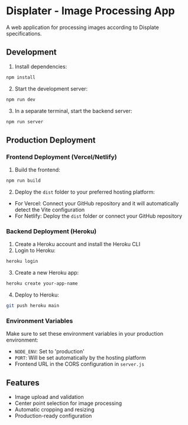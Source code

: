 # Displater - Image Processing App

A web application for processing images according to Displate specifications.

## Development

1. Install dependencies:
```bash
npm install
```

2. Start the development server:
```bash
npm run dev
```

3. In a separate terminal, start the backend server:
```bash
npm run server
```

## Production Deployment

### Frontend Deployment (Vercel/Netlify)

1. Build the frontend:
```bash
npm run build
```

2. Deploy the `dist` folder to your preferred hosting platform:
- For Vercel: Connect your GitHub repository and it will automatically detect the Vite configuration
- For Netlify: Deploy the `dist` folder or connect your GitHub repository

### Backend Deployment (Heroku)

1. Create a Heroku account and install the Heroku CLI
2. Login to Heroku:
```bash
heroku login
```

3. Create a new Heroku app:
```bash
heroku create your-app-name
```

4. Deploy to Heroku:
```bash
git push heroku main
```

### Environment Variables

Make sure to set these environment variables in your production environment:

- `NODE_ENV`: Set to 'production'
- `PORT`: Will be set automatically by the hosting platform
- Frontend URL in the CORS configuration in `server.js`

## Features

- Image upload and validation
- Center point selection for image processing
- Automatic cropping and resizing
- Production-ready configuration
